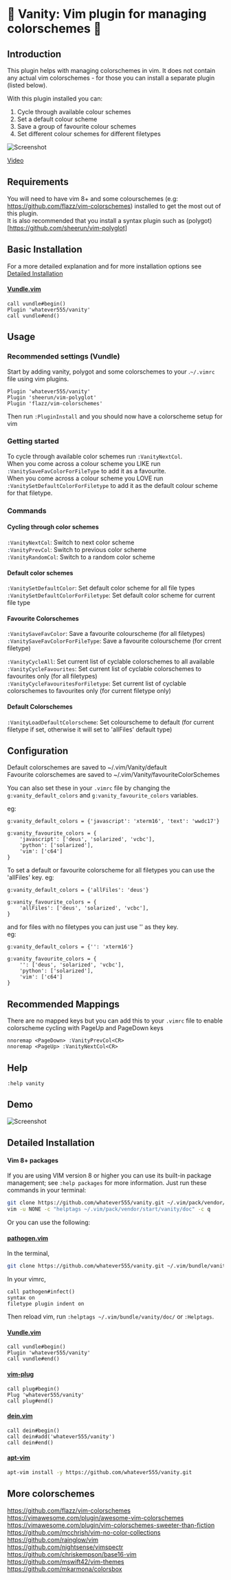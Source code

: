 :womans_hat: Vanity: Vim plugin for managing colorschemes :womans_hat:
=============

Introduction
------------

This plugin helps with managing colorschemes in vim. It does not contain any actual vim colorschemes - for those you can install a separate plugin (listed below).  

With this plugin installed you can:   
1. Cycle through available colour schemes  
2. Set a default colour scheme   
3. Save a group of favourite colour schemes   
4. Set different colour schemes for different filetypes   

![Screenshot](https://user-images.githubusercontent.com/1413475/103574674-43a14400-4ec8-11eb-99b1-4176412c224e.gif)

[Video](https://user-images.githubusercontent.com/1413475/103573959-038d9180-4ec7-11eb-9170-2dfd2e2e4fd3.mp4)

Requirements
------------
You will need to have vim 8+ and  some colourschemes (e.g: https://github.com/flazz/vim-colorschemes) installed to get the most out of this plugin.  
It is also recommended that you install a syntax plugin such as (polygot)[https://github.com/sheerun/vim-polyglot]

Basic Installation
------------

For a more detailed explanation and for more installation options see [Detailed Installation](#detailed-installation)

#### [Vundle.vim](https://github.com/VundleVim/Vundle.vim)
```vim
call vundle#begin()
Plugin 'whatever555/vanity'
call vundle#end()
```

Usage
------------

### Recommended settings (Vundle)
Start by adding vanity, polygot and some colorschemes to your .`~/.vimrc` file using vim plugins.  

```
Plugin 'whatever555/vanity'
Plugin 'sheerun/vim-polyglot'
Plugin 'flazz/vim-colorschemes'
```
Then run `:PluginInstall` and you should now have a colorscheme setup for vim  


### Getting started

To cycle through available color schemes run `:VanityNextCol`.  
When you come across a colour scheme you LIKE run `:VanitySaveFavColorForFileType` to add it as a favourite.  
When you come across a colour scheme you LOVE run `:VanitySetDefaultColorForFiletype` to add it as the default colour scheme for that filetype.  

### Commands

#### Cycling through color schemes  
`:VanityNextCol`: Switch to next color scheme  
`:VanityPrevCol`: Switch to previous color scheme  
`:VanityRandomCol`: Switch to a random color scheme  
  
#### Default color schemes  
`:VanitySetDefaultColor`: Set default color scheme for all file types   
`:VanitySetDefaultColorForFiletype`: Set default color scheme for current file type   

#### Favourite Colorschemes
`:VanitySaveFavColor`: Save a favourite colourscheme (for all filetypes)   
`:VanitySaveFavColorForFileType`: Save a favourite colourscheme (for crrent filetype)   

`:VanityCycleAll`:  Set current list of cyclable colorschemes to all available    
`:VanityCycleFavourites`:  Set current list of cyclable colorschemes to favourites only (for all filetypes)    
`:VanityCycleFavouritesForFiletype`:  Set current list of cyclable colorschemes to favourites only (for current filetype only)    


#### Default Colorschemes
`:VanityLoadDefaultColorscheme`: Set colourscheme to default (for current filetype if set, otherwise it will set to 'allFiles' default type)      

Configuration 
------------
Default colorschemes are saved to ~/.vim/Vanity/default   
Favourite colorschemes are saved to ~/.vim/Vanity/favouriteColorSchemes   

You can also set these in your `.vimrc` file by changing the `g:vanity_default_colors` and `g:vanity_favourite_colors` variables.
  
eg:  
```
g:vanity_default_colors = {'javascript': 'xterm16', 'text': 'wwdc17'}

g:vanity_favourite_colors = {
    'javascript': ['deus', 'solarized', 'vcbc'], 
    'python': ['solarized'], 
    'vim': ['c64']
}

```

To set a default or favourite colorscheme for all filetypes you can use the 'allFiles' key. 
eg:  

```
g:vanity_default_colors = {'allFiles': 'deus'}

g:vanity_favourite_colors = {
    'allFiles': ['deus', 'solarized', 'vcbc'], 
}

```

and for files with no filetypes you can just use '' as they key.  
eg:  

```
g:vanity_default_colors = {'': 'xterm16'}

g:vanity_favourite_colors = {
    '': ['deus', 'solarized', 'vcbc'], 
    'python': ['solarized'], 
    'vim': ['c64']
}

```


Recommended Mappings
------------
There are no mapped keys but you can add this to your `.vimrc` file to enable colorscheme cycling with PageUp and PageDown keys
  

```
nnoremap <PageDown> :VanityPrevCol<CR>  
nnoremap <PageUp> :VanityNextCol<CR>  
```


Help 
------------

`:help vanity`


Demo
------------

![Screenshot](https://user-images.githubusercontent.com/1413475/103574136-50716800-4ec7-11eb-8023-b6491ac15cc8.png)

Detailed Installation
------------

#### Vim 8+ packages

If you are using VIM version 8 or higher you can use its built-in package management; see `:help packages` for more information. Just run these commands in your terminal:

```bash
git clone https://github.com/whatever555/vanity.git ~/.vim/pack/vendor/start/vanity
vim -u NONE -c "helptags ~/.vim/pack/vendor/start/vanity/doc" -c q
```

Or you can use the following:  

#### [pathogen.vim](https://github.com/tpope/vim-pathogen)

In the terminal,
```bash
git clone https://github.com/whatever555/vanity.git ~/.vim/bundle/vanity
```
In your vimrc,
```vim
call pathogen#infect()
syntax on
filetype plugin indent on
```

Then reload vim, run `:helptags ~/.vim/bundle/vanity/doc/` or `:Helptags`.

#### [Vundle.vim](https://github.com/VundleVim/Vundle.vim)
```vim
call vundle#begin()
Plugin 'whatever555/vanity'
call vundle#end()
```

#### [vim-plug](https://github.com/junegunn/vim-plug)

```vim
call plug#begin()
Plug 'whatever555/vanity'
call plug#end()
```

#### [dein.vim](https://github.com/Shougo/dein.vim)
```vim
call dein#begin()
call dein#add('whatever555/vanity')
call dein#end()
```

#### [apt-vim](https://github.com/egalpin/apt-vim)
```bash
apt-vim install -y https://github.com/whatever555/vanity.git
```

More colorschemes 
------------
https://github.com/flazz/vim-colorschemes  
https://vimawesome.com/plugin/awesome-vim-colorschemes  
https://vimawesome.com/plugin/vim-colorschemes-sweeter-than-fiction  
https://github.com/mcchrish/vim-no-color-collections  
https://github.com/rainglow/vim  
https://github.com/nightsense/vimspectr  
https://github.com/chriskempson/base16-vim  
https://github.com/mswift42/vim-themes  
https://github.com/mkarmona/colorsbox  
